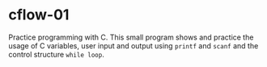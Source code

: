 # cflow-01

Practice programming with C. This small program shows and practice the usage of C variables, user input and output using `printf` and `scanf` and the control structure `while loop`.
